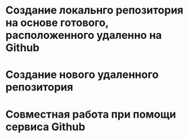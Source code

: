 # Создание локальнго репозитория на основе готового, расположенного удаленно на Github


# Создание нового удаленного репозитория


# Совместная работа при помощи сервиса Github